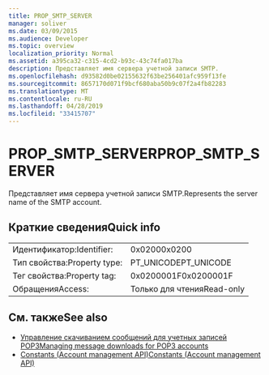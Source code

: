 ```yaml
---
title: PROP_SMTP_SERVER
manager: soliver
ms.date: 03/09/2015
ms.audience: Developer
ms.topic: overview
localization_priority: Normal
ms.assetid: a395ca32-c315-4cd2-b93c-43c74fa017ba
description: Представляет имя сервера учетной записи SMTP.
ms.openlocfilehash: d93582d0be02155632f63be256401afc959f13fe
ms.sourcegitcommit: 8657170d071f9bcf680aba50b9c07f2a4fb82283
ms.translationtype: MT
ms.contentlocale: ru-RU
ms.lasthandoff: 04/28/2019
ms.locfileid: "33415707"
---
```

# <a name="propsmtpserver"></a><span data-ttu-id="eb4e3-103">PROP_SMTP_SERVER</span><span class="sxs-lookup"><span data-stu-id="eb4e3-103">PROP_SMTP_SERVER</span></span>

<span data-ttu-id="eb4e3-104">Представляет имя сервера учетной записи SMTP.</span><span class="sxs-lookup"><span data-stu-id="eb4e3-104">Represents the server name of the SMTP account.</span></span>
  
## <a name="quick-info"></a><span data-ttu-id="eb4e3-105">Краткие сведения</span><span class="sxs-lookup"><span data-stu-id="eb4e3-105">Quick info</span></span>

|||
|:-----|:-----|
|<span data-ttu-id="eb4e3-106">Идентификатор:</span><span class="sxs-lookup"><span data-stu-id="eb4e3-106">Identifier:</span></span>  <br/> |<span data-ttu-id="eb4e3-107">0x0200</span><span class="sxs-lookup"><span data-stu-id="eb4e3-107">0x0200</span></span>  <br/> |
|<span data-ttu-id="eb4e3-108">Тип свойства:</span><span class="sxs-lookup"><span data-stu-id="eb4e3-108">Property type:</span></span>  <br/> |<span data-ttu-id="eb4e3-109">PT_UNICODE</span><span class="sxs-lookup"><span data-stu-id="eb4e3-109">PT_UNICODE</span></span>  <br/> |
|<span data-ttu-id="eb4e3-110">Тег свойства:</span><span class="sxs-lookup"><span data-stu-id="eb4e3-110">Property tag:</span></span>  <br/> |<span data-ttu-id="eb4e3-111">0x0200001F</span><span class="sxs-lookup"><span data-stu-id="eb4e3-111">0x0200001F</span></span>  <br/> |
|<span data-ttu-id="eb4e3-112">Обращения</span><span class="sxs-lookup"><span data-stu-id="eb4e3-112">Access:</span></span>  <br/> |<span data-ttu-id="eb4e3-113">Только для чтения</span><span class="sxs-lookup"><span data-stu-id="eb4e3-113">Read-only</span></span>  <br/> |
   
## <a name="see-also"></a><span data-ttu-id="eb4e3-114">См. также</span><span class="sxs-lookup"><span data-stu-id="eb4e3-114">See also</span></span>

- [<span data-ttu-id="eb4e3-115">Управление скачиванием сообщений для учетных записей POP3</span><span class="sxs-lookup"><span data-stu-id="eb4e3-115">Managing message downloads for POP3 accounts</span></span>](managing-message-downloads-for-pop3-accounts.md) 
- [<span data-ttu-id="eb4e3-116">Constants (Account management API)</span><span class="sxs-lookup"><span data-stu-id="eb4e3-116">Constants (Account management API)</span></span>](constants-account-management-api.md)

